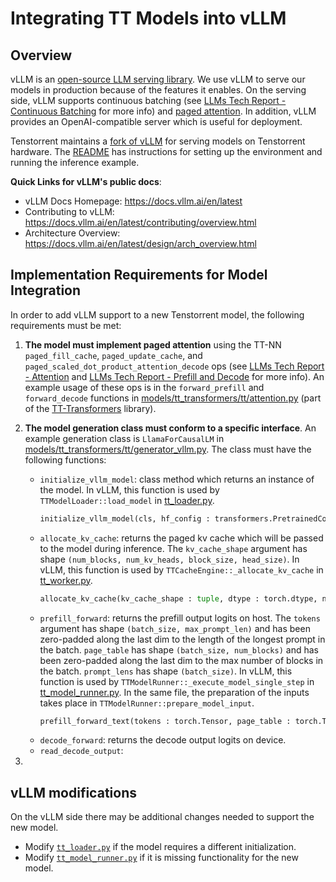 # Integrating TT Models into vLLM

## Overview
vLLM is an [open-source LLM serving library](https://github.com/vllm-project/vllm). We use vLLM to serve our models in production because of the features it enables. On the serving side, vLLM supports continuous batching (see [LLMs Tech Report - Continuous Batching](./llms.md#34-continuous-batching) for more info) and [paged attention](https://arxiv.org/pdf/2309.06180). In addition, vLLM provides an OpenAI-compatible server which is useful for deployment.

Tenstorrent maintains a [fork of vLLM](https://github.com/tenstorrent/vllm/tree/dev) for serving models on Tenstorrent hardware. The [README](https://github.com/tenstorrent/vllm/tree/dev/tt_metal/README.md) has instructions for setting up the environment and running the inference example.

**Quick Links for vLLM's public docs**:
- vLLM Docs Homepage: https://docs.vllm.ai/en/latest
- Contributing to vLLM: https://docs.vllm.ai/en/latest/contributing/overview.html
- Architecture Overview: https://docs.vllm.ai/en/latest/design/arch_overview.html

## Implementation Requirements for Model Integration
In order to add vLLM support to a new Tenstorrent model, the following requirements must be met:

1. **The model must implement paged attention** using the TT-NN `paged_fill_cache`, `paged_update_cache`, and `paged_scaled_dot_product_attention_decode` ops (see [LLMs Tech Report - Attention](./llms.md#24-attention) and [LLMs Tech Report - Prefill and Decode](./llms.md#32-prefill-and-decode) for more info). An example usage of these ops is in the `forward_prefill` and `forward_decode` functions in [models/tt_transformers/tt/attention.py](https://github.com/tenstorrent/tt-metal/blob/main/models/tt_transformers/tt/attention.py) (part of the [TT-Transformers](https://github.com/tenstorrent/tt-metal/tree/main/models/tt_transformers) library).

2. **The model generation class must conform to a specific interface**. An example generation class is `LlamaForCausalLM` in [models/tt_transformers/tt/generator_vllm.py](https://github.com/tenstorrent/tt-metal/blob/main/models/tt_transformers/tt/generator_vllm.py). The class must have the following functions:
    - `initialize_vllm_model`: class method which returns an instance of the model. In vLLM, this function is used by `TTModelLoader::load_model` in [tt_loader.py](https://github.com/tenstorrent/vllm/blob/dev/vllm/model_executor/model_loader/tt_loader.py).
      ```python
      initialize_vllm_model(cls, hf_config : transformers.PretrainedConfig, mesh_device : ttnn.MeshDevice, max_batch_size : int)
      ```
    - `allocate_kv_cache`: returns the paged kv cache which will be passed to the model during inference. The `kv_cache_shape` argument has shape `(num_blocks, num_kv_heads, block_size, head_size)`. In vLLM, this function is used by `TTCacheEngine::_allocate_kv_cache` in [tt_worker.py](https://github.com/tenstorrent/vllm/blob/dev/vllm/worker/tt_worker.py).
      ```python
      allocate_kv_cache(kv_cache_shape : tuple, dtype : torch.dtype, num_layers : int, mesh_device : ttnn.MeshDevice)
      ```
    - `prefill_forward`: returns the prefill output logits on host. The `tokens` argument has shape `(batch_size, max_prompt_len)` and has been zero-padded along the last dim to the length of the longest prompt in the batch. `page_table` has shape `(batch_size, num_blocks)` and has been zero-padded along the last dim to the max number of blocks in the batch. `prompt_lens` has shape `(batch_size)`. In vLLM, this function is used by `TTModelRunner::_execute_model_single_step` in [tt_model_runner.py](https://github.com/tenstorrent/vllm/blob/dev/vllm/worker/tt_model_runner.py). In the same file, the preparation of the inputs takes place in `TTModelRunner::prepare_model_input`.
      ```python
      prefill_forward_text(tokens : torch.Tensor, page_table : torch.Tensor, kv_cache : list, prompt_lens : torch.Tensor)
      ```
    - `decode_forward`: returns the decode output logits on device.
    - `read_decode_output`: 

4. 


## vLLM modifications
On the vLLM side there may be additional changes needed to support the new model.

- Modify [`tt_loader.py`](https://github.com/tenstorrent/vllm/blob/dev/vllm/model_executor/model_loader/tt_loader.py) if the model requires a different initialization.
- Modify [`tt_model_runner.py`](https://github.com/tenstorrent/vllm/blob/dev/vllm/worker/tt_model_runner.py) if it is missing functionality for the new model.
